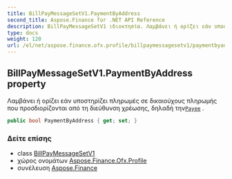 ```yaml
---
title: BillPayMessageSetV1.PaymentByAddress
second_title: Aspose.Finance for .NET API Reference
description: BillPayMessageSetV1 ιδιοκτησία. Λαμβάνει ή ορίζει εάν υποστηρίζει πληρωμές σε δικαιούχους πληρωμής που προσδιορίζονται από τη διεύθυνση χρέωσης δηλαδή τηνPayee .
type: docs
weight: 120
url: /el/net/aspose.finance.ofx.profile/billpaymessagesetv1/paymentbyaddress/
---
```

## BillPayMessageSetV1.PaymentByAddress property

Λαμβάνει ή ορίζει εάν υποστηρίζει πληρωμές σε δικαιούχους πληρωμής που προσδιορίζονται από τη διεύθυνση χρέωσης, δηλαδή την[`Payee`](../../../aspose.finance.ofx/payee/) .

```csharp
public bool PaymentByAddress { get; set; }
```

### Δείτε επίσης

* class [BillPayMessageSetV1](../)
* χώρος ονομάτων [Aspose.Finance.Ofx.Profile](../../billpaymessagesetv1/)
* συνέλευση [Aspose.Finance](../../../)


